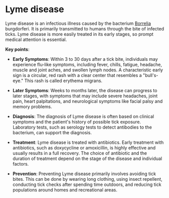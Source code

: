 <!--
source: gpt-3 + jph editing
tags: lyme toxins conditions
-->

# Lyme disease

Lyme disease is an infectious illness caused by the bacterium [Borrelia](../borrelia/) burgdorferi. It is primarily transmitted to humans through the bite of infected ticks. Lyme disease is more easily treated in its early stages, so prompt medical attention is essential.

**Key points**:

* **Early Symptoms**: Within 3 to 30 days after a tick bite, individuals may experience flu-like symptoms, including fever, chills, fatigue, headache, muscle and joint aches, and swollen lymph nodes. A characteristic early sign is a circular, red rash with a clear center that resembles a "bull's-eye." This rash is called erythema migrans.

* **Later Symptoms**: Weeks to months later, the disease can progress to later stages, with symptoms that may include severe headaches, joint pain, heart palpitations, and neurological symptoms like facial palsy and memory problems.

* **Diagnosis**: The diagnosis of Lyme disease is often based on clinical symptoms and the patient's history of possible tick exposure. Laboratory tests, such as serology tests to detect antibodies to the bacterium, can support the diagnosis.

* **Treatment**: Lyme disease is treated with antibiotics. Early treatment with antibiotics, such as doxycycline or amoxicillin, is highly effective and usually results in a full recovery. The choice of antibiotic and the duration of treatment depend on the stage of the disease and individual factors.

* **Prevention**: Preventing Lyme disease primarily involves avoiding tick bites. This can be done by wearing long clothing, using insect repellent, conducting tick checks after spending time outdoors, and reducing tick populations around homes and recreational areas.

